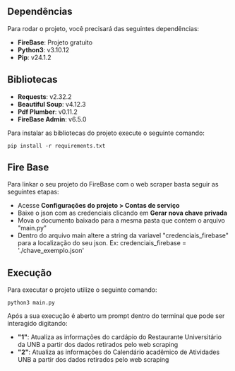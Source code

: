 ## Dependências

Para rodar o projeto, você precisará das seguintes dependências:

- **FireBase**: Projeto gratuito
- **Python3**: v3.10.12
- **Pip**: v24.1.2

## Bibliotecas

- **Requests**: v2.32.2
- **Beautiful Soup**: v4.12.3
- **Pdf Plumber**: v0.11.2
- **FireBase Admin**: v6.5.0

Para instalar as bibliotecas do projeto execute o seguinte comando:

```
pip install -r requirements.txt
```

## Fire Base
Para linkar o seu projeto do FireBase com o web scraper basta seguir as seguintes etapas:
-  Acesse **Configurações do projeto > Contas de serviço**
-  Baixe o json com as credenciais clicando em **Gerar nova chave privada**
-  Mova o documento baixado para a mesma pasta que contem o arquivo "main.py"
-  Dentro do arquivo main altere a string da variavel "credenciais_firebase" para a localização do seu json. Ex: credenciais_firebase = './chave_exemplo.json' 

## Execução

Para executar o projeto utilize o seguinte comando:

```
python3 main.py
```
Após a sua execução é aberto um prompt dentro do terminal que pode ser interagido digitando:
- **"1"**: Atualiza as informações do cardápio do Restaurante Universitário da UNB a partir dos dados retirados pelo web scraping
- **"2"**: Atualiza as informações do Calendário acadêmico de Atividades UNB a partir dos dados retirados pelo web scraping
